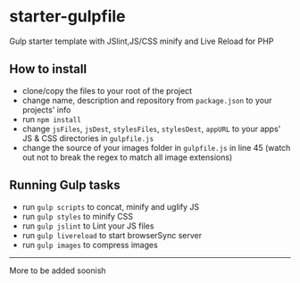 # starter-gulpfile

Gulp starter template with JSlint,JS/CSS minify and Live Reload for PHP

## How to install

  * clone/copy the files to your root of the project
  * change name, description and repository from ``package.json`` to your projects' info
  * run ``npm install``
  * change ``jsFiles``, ``jsDest``, ``stylesFiles``, ``stylesDest``, ``appURL`` to your apps' JS & CSS directories in ``gulpfile.js``
  * change the source of your images folder in ``gulpfile.js`` in line 45 (watch
    out not to break the regex to match all image extensions)

## Running Gulp tasks

  * run ``gulp scripts`` to concat, minify and uglify JS
  * run ``gulp styles`` to minify CSS
  * run ``gulp jslint`` to Lint your JS files
  * run ``gulp livereload`` to start browserSync server
  * run ``gulp images`` to compress images

---

More to be added soonish
